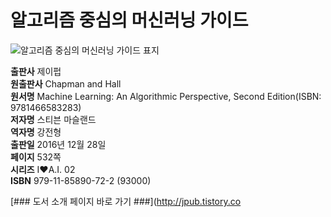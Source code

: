    
# 알고리즘 중심의 머신러닝 가이드
  
 ![알고리즘 중심의 머신러닝 가이드 표지](http://image.kyobobook.co.kr/images/book/large/722/l9791185890722.jpg)
  
**출판사** 제이펍  
**원출판사** Chapman and Hall  
**원서명** Machine Learning: An Algorithmic Perspective, Second Edition(ISBN: 9781466583283)  
**저자명** 스티븐 마슬랜드  
**역자명** 강전형  
**출판일** 2016년 12월 28일  
**페이지** 532쪽  
**시리즈** I♥A.I. 02  
**ISBN** 979-11-85890-72-2 (93000)  

[### 도서 소개 페이지 바로 가기 ###](http://jpub.tistory.co


